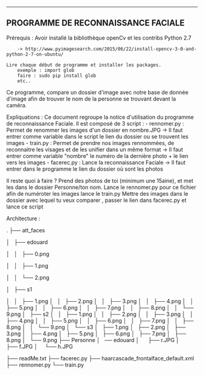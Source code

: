 -----------------------------------
PROGRAMME DE RECONNAISSANCE FACIALE
-----------------------------------

Prérequis : 
	Avoir installé la bibliothèque openCv et les contribs
	Python 2.7

		-> http://www.pyimagesearch.com/2015/06/22/install-opencv-3-0-and-python-2-7-on-ubuntu/

	Lire chaque début de programme et installer les packages. 
		exemple : import glob 
		faire : sudo pip install glob 
		etc..


Ce programme, compare un dossier d'image avec notre base de donnée d'image afin de trouver le nom
de la personne se trouvant devant la caméra. 


Expliquations : 
Ce document regroupe la notice d'utilisation du programme de reconnaissance Faciale. 
Il est composé de 3 script : 
	- rennomer.py : Permet de renommer les images d'un dossier en nombre.JPG 
		-> Il faut entrer comme variable dans le script le lien du dossier ou se trouvent les images
	- train.py : Permet de prendre nos images rennommées, de reconnaitre les visages et de les unifier dans un même format
		-> Il faut entrer comme variable "nombre" le numéro de la dernière photo + le lien vers les images
	- facerec.py : Lance la reconnaissance Faciale
		-> Il faut entrer dans le programme le lien du dossier où sont les photos


Il reste quoi à faire ? 
	Prend des photos de toi (minimum une 15aine), et met les dans le dossier Personne/ton nom. 
	Lance le rennomer.py pour ce fichier afin de numéroter les images 
	lance le train.py
	Mettre des images dans le dossier avec lequel tu veux comparer , passer le lien dans facerec.py et lance ce script


Architecture : 

.
├── att_faces

│   ├── edouard

│   │   ├── 0.png

│   │   ├── 1.png

│   │   └── 2.png

│   ├── s1

│   │   ├── 1.png
│   │   ├── 2.png
│   │   ├── 3.png
│   │   ├── 4.png
│   │   ├── 5.png
│   │   ├── 6.png
│   │   ├── 7.png
│   │   ├── 8.png
│   │   └── 9.png
│   ├── s2
│   │   ├── 1.png
│   │   ├── 2.png
│   │   ├── 3.png
│   │   ├── 4.png
│   │   ├── 5.png
│   │   ├── 6.png
│   │   ├── 7.png
│   │   ├── 8.png
│   │   └── 9.png
│   └── s3
│       ├── 1.png
│       ├── 2.png
│       ├── 3.png
│       ├── 4.png
│       ├── 5.png
│       ├── 6.png
│       ├── 7.png
│       ├── 8.png
│       └── 9.png
├── Personne
│    ── edouard
│       ├── r.JPG
│       ├── f.JPG
│       └── h.JPG

├── readMe.txt
├── facerec.py
├── haarcascade_frontalface_default.xml
├── rennomer.py
└── train.py
